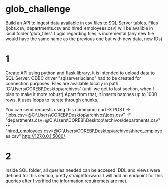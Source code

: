 # glob_challenge
Build an API to ingest data available in csv files to SQL Server tables. Files (jobs.csv, departments.csv and hired_employees.csv) will be avalible in local folder 'glob_files\'. Logic regarding files is incremental (any new file would have the same name as the previous one but with new data, new IDs)

# 1
Create API using python and flask library, it is intended to upload data to SQL Server. ODBC driver "sqlserverluciano" had to be created for connection purposes. Files are available locally in path 'C:\Users\COREBI\Desktop\archivos\' (until we get to last section, when I plan to make it more robust)
Apart from that, it inserts batches up to 1000 rows, it uses loops to iterate through chunks.

You can send requests using this command:
curl -X POST -F "jobs.csv=@C:\Users\COREBI\Desktop\archivos\jobs.csv" -F "departments.csv=@C:\Users\COREBI\Desktop\archivos\departments.csv" -F "hired_employees.csv=@C:\Users\COREBI\Desktop\archivos\hired_employees.csv" http://127.0.0.1:5000/

# 2
Inside SQL folder, all queries needed can be accesed. DDL and views were defined for this section, pretty straightforward. I will add an endpoint for this queries after I verified the information requiremets are met.